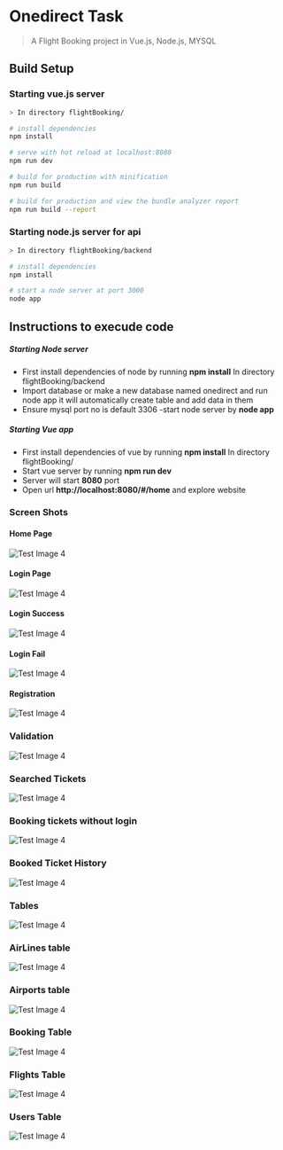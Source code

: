 # Onedirect Task

> A Flight Booking project in Vue.js, Node.js, MYSQL

## Build Setup

### Starting vue.js server
``` sh
> In directory flightBooking/   

# install dependencies
npm install

# serve with hot reload at localhost:8080
npm run dev

# build for production with minification
npm run build

# build for production and view the bundle analyzer report
npm run build --report
```

### Starting node.js server for api
``` bash
> In directory flightBooking/backend

# install dependencies
npm install

# start a node server at port 3000
node app

```

## Instructions to execude code

##### Starting Node server
- First install dependencies of node by running **npm install** In directory flightBooking/backend
- Import database or make a new database named onedirect and run node app it will automatically create table and add data in them
- Ensure mysql port no is default 3306
-start node server by **node app**

##### Starting Vue app
  - First install dependencies of vue by running **npm install** In directory flightBooking/
  - Start vue server by running **npm run dev**
  - Server will start **8080** port
 - Open url **http://localhost:8080/#/home** and explore website 
 ### Screen Shots
 
 #### Home Page
 ![Test Image 4](https://github.com/priyank14/flightBooking/blob/master/static/homepage.png)
 
 #### Login Page
  ![Test Image 4](https://github.com/priyank14/flightBooking/blob/master/static/login.png)
  
  #### Login Success
 ![Test Image 4](https://github.com/priyank14/flightBooking/blob/master/static/loginsuccess.png)
 
 #### Login Fail
 ![Test Image 4](https://github.com/priyank14/flightBooking/blob/master/static/loginwrong.png)
 
 #### Registration
 ![Test Image 4](https://github.com/priyank14/flightBooking/blob/master/static/Register.png)
 
 ### Validation
 ![Test Image 4](https://github.com/priyank14/flightBooking/blob/master/static/validation.png)
 
 ### Searched Tickets
 ![Test Image 4](https://github.com/priyank14/flightBooking/blob/master/static/searchResult.png)
 
 ###  Booking tickets without login
 ![Test Image 4](https://github.com/priyank14/flightBooking/blob/master/static/BookWithoutLogin.png)
 
 ### Booked Ticket History
 ![Test Image 4](https://github.com/priyank14/flightBooking/blob/master/static/bookedTicketHistor.png)
 
 ### Tables
 ![Test Image 4](https://github.com/priyank14/flightBooking/blob/master/static/tables.PNG)
 
  ### AirLines table
 ![Test Image 4](https://github.com/priyank14/flightBooking/blob/master/static/airline.PNG)
 
  ### Airports table
 ![Test Image 4](https://github.com/priyank14/flightBooking/blob/master/static/airport.PNG)
 
  ### Booking Table
 ![Test Image 4](https://github.com/priyank14/flightBooking/blob/master/static/booking.PNG)
 
  ### Flights Table
 ![Test Image 4](https://github.com/priyank14/flightBooking/blob/master/static/flights.PNG)
 
   ### Users Table
 ![Test Image 4](https://github.com/priyank14/flightBooking/blob/master/static/users.PNG)
 
